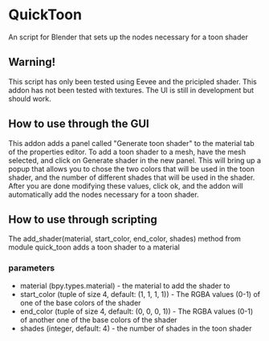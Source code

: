 # QuickToon
An script for Blender that sets up the nodes necessary for a toon shader

## Warning!
This script has only been tested using Eevee and the pricipled shader. This addon has not been tested with textures. The UI is still in development but should work.

## How to use through the GUI
This addon adds a panel called "Generate toon shader" to the material tab of the properties editor. To add a toon shader to a mesh, have the mesh selected, and click on
Generate shader in the new panel. This will bring up a popup that allows you to chose the two colors that will be used in the toon shader, and the number of different shades that 
will be used in the shader. After you are done modifying these values, click ok, and the addon will automatically add the nodes necessary for a toon shader.

## How to use through scripting
The add_shader(material, start_color, end_color, shades) method from module quick_toon adds a toon shader to a material

### parameters
* material (bpy.types.material) - the material to add the shader to  
* start_color (tuple of size 4, default: (1, 1, 1, 1)) - The RGBA values (0-1) of one of the base colors of the shader  
* end_color (tuple of size 4, default: (0, 0, 0, 1)) - The RGBA values (0-1) of another one of the base colors of the shader  
* shades (integer, default: 4) - the number of shades in the toon shader  
